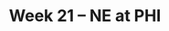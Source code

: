 ---
layout: game
title: Week 21 – NE at PHI
season: 2004
game_id: 2004_21_NE_PHI
away_team: NE
home_team: PHI
---